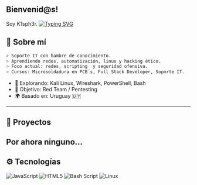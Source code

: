 ## Bienvenid@s!
Soy K1sph3r.
[![Typing SVG](https://readme-typing-svg.herokuapp.com?font=Fira+Code\&duration=3000\&pause=800\&color=00FF00\&center=true\&vCenter=true\&width=435\&lines=En;camino;al;EticalHacker)](https://git.io/typing-svg)

## 🧠 Sobre mí

```bash
> Soporte IT con hambre de conocimiento.
> Aprendiendo redes, automatización, linux y hacking ético.
> Foco actual: redes, scripting  y seguridad ofensiva.
> Cursos: Microsoldadura en PCB´s, Full Stack Developer, Soporte IT.

```

* 🧷 Explorando: Kali Linux, Wireshark, PowerShell, Bash
* 🔐 Objetivo: Red Team / Pentesting 
* 🌍 Basado en: Uruguay 🇺🇾

---

## 📂 Proyectos

Por ahora ninguno...
---

## ⚙️ Tecnologías
![JavaScript](https://img.shields.io/badge/javascript-%23323330.svg?style=for-the-badge&logo=javascript&logoColor=%23F7DF1E)         ![HTML5](https://img.shields.io/badge/html5-%23E34F26.svg?style=for-the-badge&logo=html5&logoColor=white)              ![Bash Script](https://img.shields.io/badge/bash_script-%23121011.svg?style=for-the-badge&logo=gnu-bash&logoColor=white)             ![Linux](https://img.shields.io/badge/Linux-FCC624?style=for-the-badge&logo=linux&logoColor=black)
</div>
